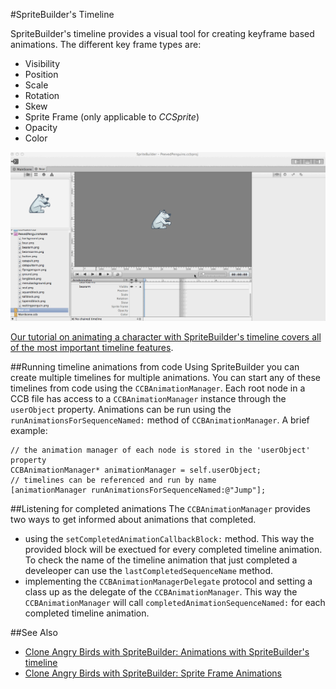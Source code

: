 #SpriteBuilder's Timeline

SpriteBuilder's timeline provides a visual tool for creating keyframe based animations.
The different key frame types are:

- Visibility
- Position
- Scale 
- Rotation
- Skew
- Sprite Frame (only applicable to *CCSprite*)
- Opacity
- Color

![image](Spritebuilder_SetKeyframes.gif)


[Our tutorial on animating a character with SpriteBuilder's timeline covers all of the most important timeline features](https://www.makegameswith.us/tutorials/getting-started-with-spritebuilder/animating-spritebuilder/).

##Running timeline animations from code
Using SpriteBuilder you can create multiple timelines for multiple animations. You can start any of these timelines from code using the `CCBAnimationManager`. Each root node in a CCB file has access to a `CCBAnimationManager` instance through the `userObject` property. Animations can be run using the `runAnimationsForSequenceNamed:` method of `CCBAnimationManager`. A brief example:

	// the animation manager of each node is stored in the 'userObject' property
    CCBAnimationManager* animationManager = self.userObject;
    // timelines can be referenced and run by name
    [animationManager runAnimationsForSequenceNamed:@"Jump"];
    
##Listening for completed animations
The `CCBAnimationManager` provides two ways to get informed about animations that completed.

- using the `setCompletedAnimationCallbackBlock:` method. This way the provided block will be exectued for every completed timeline animation. To check the name of the timeline animation that just completed a develeoper can use the `lastCompletedSequenceName` method.
- implementing the `CCBAnimationManagerDelegate` protocol and setting a class up as the delegate of the `CCBAnimationManager`. This way the `CCBAnimationManager` will call `completedAnimationSequenceNamed:` for each completed timeline animation.

##See Also

- [Clone Angry Birds with SpriteBuilder: Animations with SpriteBuilder's timeline](https://www.makegameswith.us/tutorials/getting-started-with-spritebuilder/animating-spritebuilder/)
- [Clone Angry Birds with SpriteBuilder: Sprite Frame Animations ](https://www.makegameswith.us/tutorials/getting-started-with-spritebuilder/sprite-animation-spritebuilder/)
 
